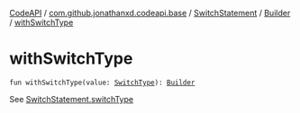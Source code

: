 [CodeAPI](../../../index.md) / [com.github.jonathanxd.codeapi.base](../../index.md) / [SwitchStatement](../index.md) / [Builder](index.md) / [withSwitchType](.)

# withSwitchType

`fun withSwitchType(value: `[`SwitchType`](../../-switch-type/index.md)`): `[`Builder`](index.md)

See [SwitchStatement.switchType](../switch-type.md)

